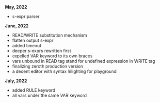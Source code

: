 **May, 2022**
- s-expr parser

**June, 2022**
- READ/WRITE substitution mechanism
- flatten output s-expr
- added timeout
- deeper s-exprs rewritten first
- expelled VAR keyword to its own braces
- vars unbound in READ tag stand for undefined expression in WRITE tag
- finalizing zeroth production version
- a decent editor with syntax hilighting for playground

**July, 2022**
- added RULE keyword
- all vars under the same VAR keyword
